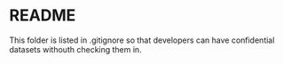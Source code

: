# README
This folder is listed in .gitignore so that developers can have confidential datasets withouth checking them in.

